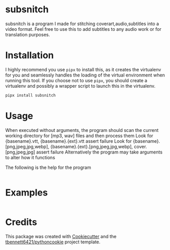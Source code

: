 # subsnitch
subsnitch is a program I made for stitching coverart,audio,subtitles into a video format. Feel free to use this to add subtitles to any audio work or for translation purposes.

# Installation
I highly recommend you use `pipx` to install this, as it creates the virtualenv for you and seamlessly handles the loading of the virtual environment when running this tool. If you choose not to use `pipx`, you should create a virtualenv and possibly a wrapper script to launch this in the virtualenv.

```sh
pipx install subsnitch
```

# Usage

When executed without arguments, the program should scan the current working directory for [mp3, wav] files and then process them
    Look for {basename}.vtt, {basename}.{ext}.vtt                                                   assert failure
    Look for {basename}.[png,jpeg,jpg,webp], {basename}.{ext}.[png,jpeg,jpg,webp], cover.[png,jpeg,jpg]       assert failure
Alternatively the program may take arguments to alter how it functions

The following is the help for the program
```
```

# Examples

```sh
```

# Credits

This package was created with [Cookiecutter](https://github.com/cookiecutter/cookiecutter) and the [tbennett6421/pythoncookie](https://github.com/tbennett6421/pythoncookie) project template.
